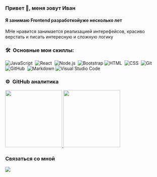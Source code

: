 ### Привет 👋, меня зовут Иван
#### Я занимаю Frontend разработкойуже несколько лет
МНе нравится занимается реализацией интерефейсов, красиво верстать и писать интересную и сложную логику

### 🛠 &nbsp;Основные мои скиллы: 

![JavaScript](https://img.shields.io/badge/-JavaScript-05122A?style=flat&logo=javascript)&nbsp;
![React](https://img.shields.io/badge/-React-05122A?style=flat&logo=react)&nbsp;
![Node.js](https://img.shields.io/badge/-Node.js-05122A?style=flat&logo=node.js)&nbsp;
![Bootstrap](https://img.shields.io/badge/-Bootstrap-05122A?style=flat&logo=bootstrap&logoColor=563D7C)
![HTML](https://img.shields.io/badge/-HTML-05122A?style=flat&logo=HTML5)&nbsp;
![CSS](https://img.shields.io/badge/-CSS-05122A?style=flat&logo=CSS3&logoColor=1572B6)&nbsp;
![Git](https://img.shields.io/badge/-Git-05122A?style=flat&logo=git)&nbsp;
![GitHub](https://img.shields.io/badge/-GitHub-05122A?style=flat&logo=github)&nbsp;
![Markdown](https://img.shields.io/badge/-Markdown-05122A?style=flat&logo=markdown)
![Visual Studio Code](https://img.shields.io/badge/-Visual%20Studio%20Code-05122A?style=flat&logo=visual-studio-code&logoColor=007ACC)&nbsp;

### ⚙️ &nbsp;GitHub аналитика

<a href="https://github.com/vanichh">
  <img height="180em" src="https://github-readme-stats-eight-theta.vercel.app/api/top-langs/?username=vanichh&layout=compact&langs_count=8&theme=algolia"/>
  <img height="180em" src="https://github-readme-stats-eight-theta.vercel.app/api?username=vanichh&show_icons=true&theme=algolia&include_all_commits=true&count_private=true"/>
</a>

### Связаться со мной
<a href="[https://t.me/joinchat/vanichh](https://t.me/vanichh)">
    <img src="https://img.shields.io/badge/Telegram-2CA5E0?style=for-the-badge&logo=telegram&logoColor=white"/>
</a>
